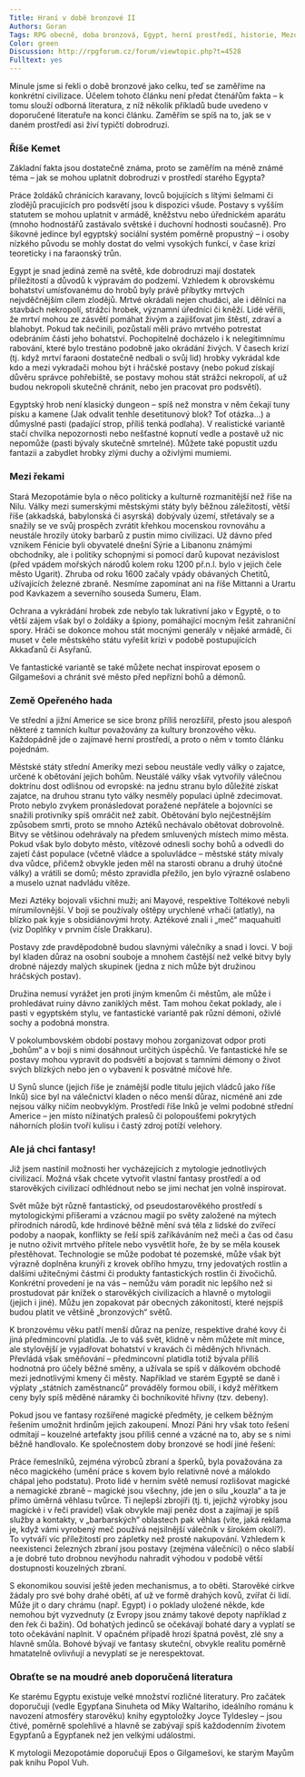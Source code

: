 ```yaml
--- 
Title: Hraní v době bronzové II
Authors: Goran
Tags: RPG obecně, doba bronzová, Egypt, herní prostředí, historie, Mezopotámie, předkolumbovská Amerika
Color: green
Discussion: http://rpgforum.cz/forum/viewtopic.php?t=4528
Fulltext: yes
--- 
```


Minule jsme si řekli o době bronzové jako celku, teď se zaměříme na konkrétní civilizace. Účelem tohoto článku není předat čtenářům fakta – k tomu slouží odborná literatura, z níž několik příkladů bude uvedeno v doporučené literatuře na konci článku. Zaměřím se spíš na to, jak se v daném prostředí asi živí typičtí dobrodruzi.

<!--break-->

### Říše Kemet

Základní fakta jsou dostatečně známa, proto se zaměřím na méně známé téma – jak se mohou uplatnit dobrodruzi v prostředí starého Egypta?

Práce žoldáků chránících karavany, lovců bojujících s lítými šelmami či zlodějů pracujících pro podsvětí jsou k dispozici všude. Postavy s vyšším statutem se mohou uplatnit v armádě, kněžstvu nebo úřednickém aparátu (mnoho hodnostářů zastávalo světské i duchovní hodnosti současně). Pro šikovné jedince byl egyptský sociální systém poměrně propustný – i osoby nízkého původu se mohly dostat do velmi vysokých funkcí, v čase krizí teoreticky i na faraonský trůn.

Egypt je snad jediná země na světě, kde dobrodruzi mají dostatek příležitostí a důvodů k výpravám do podzemí. Vzhledem k obrovskému bohatství umísťovanému do hrobů byly právě příbytky mrtvých nejvděčnějším cílem zlodějů. Mrtvé okrádali nejen chudáci, ale i dělníci na stavbách nekropolí, strážci hrobek, významní úředníci či kněží. Lidé věřili, že mrtví mohou ze zásvětí pomáhat živým a zajišťovat jim štěstí, zdraví a blahobyt. Pokud tak nečinili, pozůstalí měli právo mrtvého potrestat odebráním části jeho bohatství. Pochopitelně docházelo i k nelegitimnímu rabování, které bylo trestáno podobně jako okrádání živých. V časech krizí (tj. když mrtví faraoni dostatečně nedbali o svůj lid) hrobky vykrádal kde kdo a mezi vykradači mohou být i hráčské postavy (nebo pokud získají důvěru správce pohřebiště, se postavy mohou stát strážci nekropolí, ať už budou nekropoli skutečně chránit, nebo jen pracovat pro podsvětí).

Egyptský hrob není klasický dungeon – spíš než monstra v něm čekají tuny písku a kamene (Jak odvalit tenhle desetitunový blok? Toť otázka…) a důmyslné pasti (padající strop, příliš tenká podlaha). V realistické variantě stačí chvilka nepozornosti nebo nešťastné kopnutí vedle a postavě už nic nepomůže (pasti bývaly skutečně smrtelné). Můžete také popustit uzdu fantazii a zabydlet hrobky zlými duchy a oživlými mumiemi.

### Mezi řekami

Stará Mezopotámie byla o něco politicky a kulturně rozmanitější než říše na Nilu. Války mezi sumerskými městskými státy byly běžnou záležitostí, větší říše (akkadská, babylonská či asyrská) dobývaly území, střetávaly se a snažily se ve svůj prospěch zvrátit křehkou mocenskou rovnováhu a neustále hrozily útoky barbarů z pustin mimo civilizaci. Už dávno před vznikem Fénicie byli obyvatelé dnešní Sýrie a Libanonu známými obchodníky, ale i politiky schopnými si pomocí darů kupovat nezávislost (před vpádem mořských národů kolem roku 1200 př.n.l. bylo v jejich čele město Ugarit). Zhruba od roku 1600 začaly vpády obávaných Chetitů, užívajících železné zbraně. Nesmíme zapomínat ani na říše Mittanni a Urartu pod Kavkazem a severního souseda Sumeru, Elam.

Ochrana a vykrádání hrobek zde nebylo tak lukrativní jako v Egyptě, o to větší zájem však byl o žoldáky a špiony, pomáhající mocným řešit zahraniční spory. Hráči se dokonce mohou stát mocnými generály v nějaké armádě, či muset v čele městského státu vyřešit krizi v podobě postupujících Akkaďanů či Asyřanů.

Ve fantastické variantě se také můžete nechat inspirovat eposem o Gilgamešovi a chránit své město před nepřízní bohů a démonů.

### Země Opeřeného hada

Ve střední a jižní Americe se sice bronz příliš nerozšířil, přesto jsou alespoň některé z tamních kultur považovány za kultury bronzového věku. Každopádně jde o zajímavé herní prostředí, a proto o něm v tomto článku pojednám.

Městské státy střední Ameriky mezi sebou neustále vedly války o zajatce, určené k obětování jejich bohům. Neustálé války však vytvořily válečnou doktrínu dost odlišnou od evropské: na jednu stranu bylo důležité získat zajatce, na druhou stranu tyto války nesměly populaci úplně zdecimovat. Proto nebylo zvykem pronásledovat poražené nepřátele a bojovníci se snažili protivníky spíš omráčit než zabít. Obětování bylo nejčestnějším způsobem smrti, proto se mnoho Aztéků nechávalo obětovat dobrovolně. Bitvy se většinou odehrávaly na předem smluvených místech mimo města. Pokud však bylo dobyto město, vítězové odnesli sochy bohů a odvedli do zajetí část populace (včetně vládce a spoluvládce – městské státy mívaly dva vůdce, přičemž obvykle jeden měl na starosti obranu a druhý útočné války) a vrátili se domů; město zpravidla přežilo, jen bylo výrazně oslabeno a muselo uznat nadvládu vítěze.

Mezi Aztéky bojovali všichni muži; ani Mayové, respektive Toltékové nebyli mírumilovnější. V boji se používaly oštěpy urychlené vrhači (atlatly), na blízko pak kyje s obsidiánovými hroty. Aztékové znali i „meč“ maquahuitl (viz Doplňky v prvním čísle Drakkaru).

Postavy zde pravděpodobně budou slavnými válečníky a snad i lovci. V boji byl kladen důraz na osobní souboje a mnohem častější než velké bitvy byly drobné nájezdy malých skupinek (jedna z nich může být družinou hráčských postav).

Družina nemusí vyrážet jen proti jiným kmenům či městům, ale může i prohledávat ruiny dávno zaniklých měst. Tam mohou čekat poklady, ale i pasti v egyptském stylu, ve fantastické variantě pak různí démoni, oživlé sochy a podobná monstra.

V pokolumbovském období postavy mohou zorganizovat odpor proti „bohům“ a v boji s nimi dosáhnout určitých úspěchů. Ve fantastické hře se postavy mohou vypravit do podsvětí a bojovat s tamními démony o život svých blízkých nebo jen o vybavení k posvátné míčové hře.

U Synů slunce (jejich říše je známější podle titulu jejich vládců jako říše Inků) sice byl na válečnictví kladen o něco menší důraz, nicméně ani zde nejsou války ničím neobvyklým. Prostředí říše Inků je velmi podobné střední Americe – jen místo nížinatých pralesů či polopoušťemi pokrytých náhorních plošin tvoří kulisu i častý zdroj potíží velehory.

### Ale já chci fantasy!

Již jsem nastínil možnosti her vycházejících z mytologie jednotlivých civilizací. Možná však chcete vytvořit vlastní fantasy prostředí a od starověkých civilizací odhlédnout nebo se jimi nechat jen volně inspirovat.

Svět může být různě fantastický, od pseudostarověkého prostředí s mytologickými příšerami a vzácnou magií po světy založené na mýtech přírodních národů, kde hrdinové běžně mění svá těla z lidské do zvířecí podoby a naopak, konflikty se řeší spíš zaříkáváním než meči a čas od času je nutno oživit mrtvého přítele nebo vysvětlit hoře, že by se měla kousek přestěhovat. Technologie se může podobat té pozemské, může však být výrazně doplněna krunýři z krovek obřího hmyzu, trny jedovatých rostlin a dalšími užitečnými částmi či produkty fantastických rostlin či živočichů. Konkrétní provedení je na vás – nemůžu vám poradit nic lepšího než si prostudovat pár knížek o starověkých civilizacích a hlavně o mytologii (jejich i jiné). Můžu jen zopakovat pár obecných zákonitostí, které nejspíš budou platit ve většině „bronzových“ světů.

K bronzovému věku patří menší důraz na peníze, respektive drahé kovy či jiná předmincovní platidla. Je to váš svět, klidně v něm můžete mít mince, ale stylovější je vyjadřovat bohatství v kravách či měděných hřivnách. Převládá však směňování – předmincovní platidla totiž bývala příliš hodnotná pro účely běžné směny, a užívala se spíš v dálkovém obchodě mezi jednotlivými kmeny či městy. Například ve starém Egyptě se daně i výplaty „státních zaměstnanců“ prováděly formou obilí, i když měřítkem ceny byly spíš měděné náramky či bochníkovité hřivny (tzv. debeny).

Pokud jsou ve fantasy rozšířené magické předměty, je celkem běžným řešením umožnit hrdinům jejich zakoupení. Mnozí Páni hry však toto řešení odmítají – kouzelné artefakty jsou příliš cenné a vzácné na to, aby se s nimi běžně handlovalo. Ke společnostem doby bronzové se hodí jiné řešení:

Práce řemeslníků, zejména výrobců zbraní a šperků, byla považována za něco magického (umění práce s kovem bylo relativně nové a málokdo chápal jeho podstatu). Proto lidé v herním světě nemusí rozlišovat magické a nemagické zbraně – magické jsou všechny, jde jen o sílu „kouzla“ a ta je přímo úměrná věhlasu tvůrce. Ti nejlepší zbrojíři (tj. ti, jejichž výrobky jsou magické i v řeči pravidel) však obvykle mají peněz dost a zajímají je spíš služby a kontakty, v „barbarských“ oblastech pak věhlas (víte, jaká reklama je, když vámi vyrobený meč používá nejsilnější válečník v širokém okolí?). To vytváří víc příležitostí pro zápletky než prosté nakupování. Vzhledem k neexistenci železných zbraní jsou postavy (zejména válečníci) o něco slabší a je dobré tuto drobnou nevýhodu nahradit výhodou v podobě větší dostupnosti kouzelných zbraní.

S ekonomikou souvisí ještě jeden mechanismus, a to oběti. Starověké církve žádaly pro své bohy drahé oběti, ať už ve formě drahých kovů, zvířat či lidí. Může jít o dary chrámu (např. Egypt) i o poklady uložené někde, kde nemohou být vyzvednuty (z Evropy jsou známy takové depoty například z den řek či bažin). Od bohatých jedinců se očekávají bohaté dary a vyplatí se toto očekávání naplnit. V opačném případě hrozí špatná pověst, zlé sny a hlavně smůla. Bohové bývají ve fantasy skuteční, obvykle realitu poměrně hmatatelně ovlivňují a nevyplatí se je nerespektovat.

### Obraťte se na moudré aneb doporučená literatura

Ke starému Egyptu existuje velké množství rozličné literatury. Pro začátek doporučuji (vedle Egypťana Sinuheta od Miky Waltariho, ideálního románu k navození atmosféry starověku) knihy egyptoložky Joyce Tyldesley – jsou čtivé, poměrně spolehlivé a hlavně se zabývají spíš každodenním životem Egypťanů a Egypťanek než jen velkými událostmi.

K mytologii Mezopotámie doporučuji Epos o Gilgamešovi, ke starým Mayům pak knihu Popol Vuh.